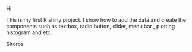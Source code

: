 Hi 

This is my first R shiny project. I show how to add the data and create the components such as textbox, radio button, slider, menu bar
, plotting histogram and etc. 

Siroros
